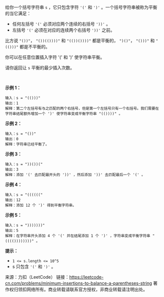 给你一个括号字符串 ```s``` ，它只包含字符 ```'('``` 和 ```')'``` 。一个括号字符串被称为平衡的当它满足：

* 任何左括号 ```'('``` 必须对应两个连续的右括号 ```'))'``` 。
* 左括号 ```'('``` 必须在对应的连续两个右括号 ```'))'``` 之前。

比方说 ```"())"```， ```"())(())))"``` 和 ```"(())())))"``` 都是平衡的， ```")()"```， ```"()))"``` 和 ```"(()))"``` 都是不平衡的。

你可以在任意位置插入字符 '(' 和 ')' 使字符串平衡。

请你返回让 ```s``` 平衡的最少插入次数。

 

**示例 1：**
```
输入：s = "(()))"
输出：1
解释：第二个左括号有与之匹配的两个右括号，但是第一个左括号只有一个右括号。我们需要在字符串结尾额外增加一个 ')' 使字符串变成平衡字符串 "(())))" 。
```
**示例 2：**
```
输入：s = "())"
输出：0
解释：字符串已经平衡了。
```
**示例 3：**
```
输入：s = "))())("
输出：3
解释：添加 '(' 去匹配最开头的 '))' ，然后添加 '))' 去匹配最后一个 '(' 。
```
**示例 4：**
```
输入：s = "(((((("
输出：12
解释：添加 12 个 ')' 得到平衡字符串。
```
**示例 5：**
```
输入：s = ")))))))"
输出：5
解释：在字符串开头添加 4 个 '(' 并在结尾添加 1 个 ')' ，字符串变成平衡字符串 "(((())))))))" 。
```

**提示：**

* ```1 <= s.length <= 10^5```
* s 只包含 ```'('``` 和 ```')'``` 。

来源：力扣（LeetCode）
链接：https://leetcode-cn.com/problems/minimum-insertions-to-balance-a-parentheses-string
著作权归领扣网络所有。商业转载请联系官方授权，非商业转载请注明出处。
